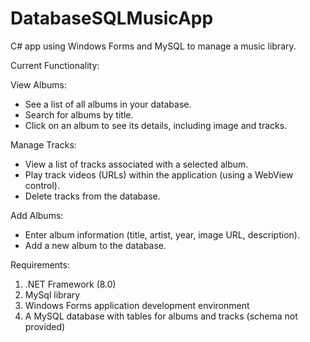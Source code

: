 # DatabaseSQLMusicApp

C# app using Windows Forms and MySQL to manage a music library.

Current Functionality:

View Albums:
* See a list of all albums in your database.
* Search for albums by title.
* Click on an album to see its details, including image and tracks.

Manage Tracks:
* View a list of tracks associated with a selected album.
* Play track videos (URLs) within the application (using a WebView control).
* Delete tracks from the database.

Add Albums:
* Enter album information (title, artist, year, image URL, description).
* Add a new album to the database.

Requirements:

1. .NET Framework (8.0)
2. MySql library
3. Windows Forms application development environment
4. A MySQL database with tables for albums and tracks (schema not provided)
